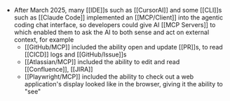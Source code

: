 - After March 2025, many [[IDE]]s such as [[CursorAI]] and some [[CLI]]s such as [[Claude Code]] implemented an [[MCP/Client]] into the agentic coding chat interface, so developers could give AI [[MCP Servers]] to which enabled them to ask the AI to both sense and act on external context, for example
	- [[GitHub/MCP]] included the ability open and update [[PR]]s, to read [[CICD]] logs and [[GitHub/Issue]]s
	- [[Atlassian/MCP]] included the ability to edit and read [[Confluence]], [[JIRA]]
	- [[Playwright/MCP]] included the ability to check out a web application's display looked like in the browser, giving it the ability to "see"